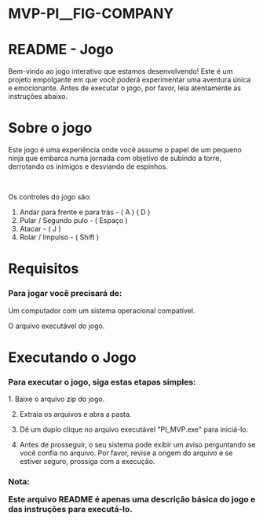 # MVP-PI__FIG-COMPANY
<h1>README - Jogo</h1>
<p>Bem-vindo ao jogo interativo que estamos desenvolvendo! Este é um projeto empolgante em que você poderá experimentar uma aventura única e emocionante. Antes de executar o jogo, por favor, leia atentamente as instruções abaixo.</p>

<h1>Sobre o jogo</h1>
<p>Este jogo é uma experiência onde você assume o papel de um pequeno ninja que embarca numa jornada com objetivo de subindo a torre, derrotando os inimigos e desviando de espinhos.</p>
<br>
<p>Os controles do jogo são:</p>
<ol>
  <li>Andar para frente e para trás - ( A ) ( D )</li>
  <li>Pular / Segundo pulo          - ( Espaço )</li>
  <li>Atacar                        - ( J )</li>
  <li>Rolar / Impulso               - ( Shift )</li>
</ol>

<h1>Requisitos</h1>
<h3>Para jogar você precisará de:</h3>
<p>Um computador com um sistema operacional compatível.</p>
<p>O arquivo executável do jogo.</p>

<h1>Executando o Jogo</h1>
<h3>Para executar o jogo, siga estas etapas simples:</h3>
<p>
  1. Baixe o arquivo zip do jogo.

  2. Extraia os arquivos e abra a pasta.

  3. Dê um duplo clique no arquivo executável "PI_MVP.exe" para iniciá-lo.

  4. Antes de prosseguir, o seu sistema pode exibir um aviso perguntando se você confia no arquivo. Por favor, revise a origem do arquivo e se estiver seguro, prossiga com a execução.
</p>
<h3>Nota: <p>Este arquivo README é apenas uma descrição básica do jogo e das instruções para executá-lo.</p></h3>
